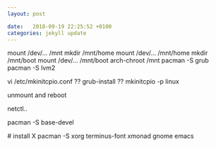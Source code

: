 ```yaml
---
layout: post

date:   2018-09-19 22:25:52 +0100
categories: jekyll update
---
```

mount /dev/\... /mnt mkdir /mnt/home mount /dev/\... /mnt/home mkdir
/mnt/boot mount /dev/\... /mnt/boot arch-chroot /mnt pacman -S grub
pacman -S lvm2

vi /etc/mkinitcpio.conf ?? grub-install ?? mkinitcpio -p linux

unmount and reboot

netctl..

pacman -S base-devel

\# install X pacman -S xorg terminus-font xmonad gnome emacs

